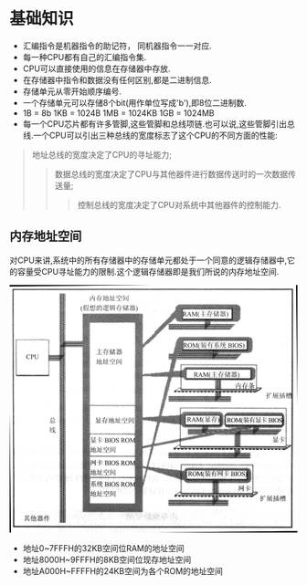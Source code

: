 # 基础知识

* 汇编指令是机器指令的助记符， 同机器指令一一对应.
* 每一种CPU都有自己的汇编指令集.
* CPU可以直接使用的信息在存储器中存放.
* 在存储器中指令和数据没有任何区别,都是二进制信息.
* 存储单元从零开始顺序编号.
* 一个存储单元可以存储8个bit(用作单位写成'b'),即8位二进制数.
* 1B = 8b  1KB = 1024B 1MB = 1024KB 1GB = 1024MB
* 每一个CPU芯片都有许多管脚,这些管脚和总线项链.也可以说,这些管脚引出总线.一个CPU可以引出三种总线的宽度标志了这个CPU的不同方面的性能:

>地址总线的宽度决定了CPU的寻址能力;
>>数据总线的宽度决定了CPU与其他器件进行数据传送时的一次数据传送量;
>>>控制总线的宽度决定了CPU对系统中其他器件的控制能力.

## 内存地址空间

对CPU来讲,系统中的所有存储器中的存储单元都处于一个同意的逻辑存储器中,它的容量受CPU寻址能力的限制.这个逻辑存储器即是我们所说的内存地址空间.

![CPU视角]

* 地址0~7FFFH的32KB空间位RAM的地址空间
* 地址8000H~9FFFH的8KB空间位现存地址空间
* 地址A000H~FFFFH的24KB空间为各个ROM的地址空间

[CPU视角]:source/cpu角度看内存.png
